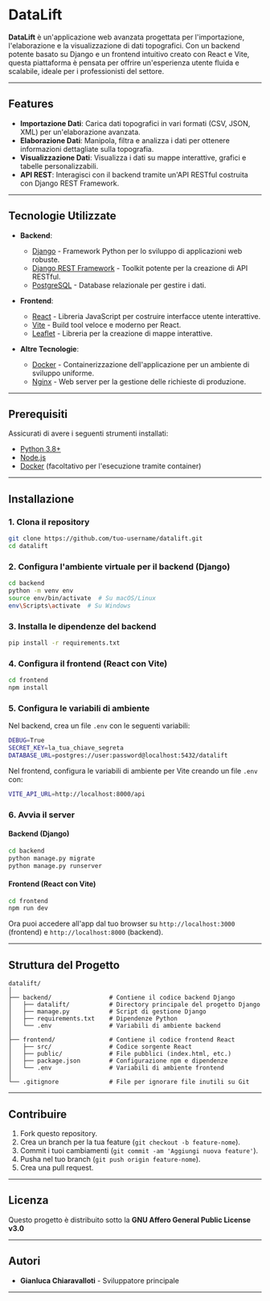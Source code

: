 # DataLift

**DataLift** è un'applicazione web avanzata progettata per l'importazione, l'elaborazione e la visualizzazione di dati topografici. Con un backend potente basato su Django e un frontend intuitivo creato con React e Vite, questa piattaforma è pensata per offrire un'esperienza utente fluida e scalabile, ideale per i professionisti del settore.

---

## Features

- **Importazione Dati**: Carica dati topografici in vari formati (CSV, JSON, XML) per un'elaborazione avanzata.
- **Elaborazione Dati**: Manipola, filtra e analizza i dati per ottenere informazioni dettagliate sulla topografia.
- **Visualizzazione Dati**: Visualizza i dati su mappe interattive, grafici e tabelle personalizzabili.
- **API REST**: Interagisci con il backend tramite un'API RESTful costruita con Django REST Framework.

---

## Tecnologie Utilizzate

- **Backend**:
  - [Django](https://www.djangoproject.com/) - Framework Python per lo sviluppo di applicazioni web robuste.
  - [Django REST Framework](https://www.django-rest-framework.org/) - Toolkit potente per la creazione di API RESTful.
  - [PostgreSQL](https://www.postgresql.org/) - Database relazionale per gestire i dati.
  
- **Frontend**:
  - [React](https://reactjs.org/) - Libreria JavaScript per costruire interfacce utente interattive.
  - [Vite](https://vitejs.dev/) - Build tool veloce e moderno per React.
  - [Leaflet](https://leafletjs.com/) - Libreria per la creazione di mappe interattive.

- **Altre Tecnologie**:
  - [Docker](https://www.docker.com/) - Containerizzazione dell'applicazione per un ambiente di sviluppo uniforme.
  - [Nginx](https://www.nginx.com/) - Web server per la gestione delle richieste di produzione.

---

## Prerequisiti

Assicurati di avere i seguenti strumenti installati:

- [Python 3.8+](https://www.python.org/downloads/)
- [Node.js](https://nodejs.org/en/download/)
- [Docker](https://www.docker.com/get-started) (facoltativo per l'esecuzione tramite container)

---

## Installazione

### 1. Clona il repository

```bash
git clone https://github.com/tuo-username/datalift.git
cd datalift
```

### 2. Configura l'ambiente virtuale per il backend (Django)

```bash
cd backend
python -m venv env
source env/bin/activate  # Su macOS/Linux
env\Scripts\activate  # Su Windows
```

### 3. Installa le dipendenze del backend

```bash
pip install -r requirements.txt
```

### 4. Configura il frontend (React con Vite)

```bash
cd frontend
npm install
```

### 5. Configura le variabili di ambiente

Nel backend, crea un file `.env` con le seguenti variabili:

```bash
DEBUG=True
SECRET_KEY=la_tua_chiave_segreta
DATABASE_URL=postgres://user:password@localhost:5432/datalift
```

Nel frontend, configura le variabili di ambiente per Vite creando un file `.env` con:

```bash
VITE_API_URL=http://localhost:8000/api
```

### 6. Avvia il server

#### Backend (Django)

```bash
cd backend
python manage.py migrate
python manage.py runserver
```

#### Frontend (React con Vite)

```bash
cd frontend
npm run dev
```

Ora puoi accedere all'app dal tuo browser su `http://localhost:3000` (frontend) e `http://localhost:8000` (backend).

---

## Struttura del Progetto

```
datalift/
│
├── backend/                # Contiene il codice backend Django
│   ├── datalift/           # Directory principale del progetto Django
│   ├── manage.py           # Script di gestione Django
│   ├── requirements.txt    # Dipendenze Python
│   └── .env                # Variabili di ambiente backend
│
├── frontend/               # Contiene il codice frontend React
│   ├── src/                # Codice sorgente React
│   ├── public/             # File pubblici (index.html, etc.)
│   ├── package.json        # Configurazione npm e dipendenze
│   └── .env                # Variabili di ambiente frontend
│
└── .gitignore              # File per ignorare file inutili su Git
```

---

## Contribuire

1. Fork questo repository.
2. Crea un branch per la tua feature (`git checkout -b feature-nome`).
3. Commit i tuoi cambiamenti (`git commit -am 'Aggiungi nuova feature'`).
4. Pusha nel tuo branch (`git push origin feature-nome`).
5. Crea una pull request.

---

## Licenza

Questo progetto è distribuito sotto la **GNU Affero General Public License v3.0**

---

## Autori

- **Gianluca Chiaravalloti** - Sviluppatore principale

---
